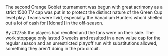 The second Orange Goblet tournament was begun with great acrimony as a strict 1500 TV cap was put in to protect the distinct nature of the Green Cup level play. Teams were livid, especially the Vanadium Hunters who'd shelled out a lot of cash for [[donat]] in the off-season.

By #t2755 the players had revolted and the fans were on their side. The work stoppage only lasted 3 weeks and resulted in a new value cap for the regular season and an unrestricted playoff run with substitutions allowed, something they aren't doing in the pro circuit.
